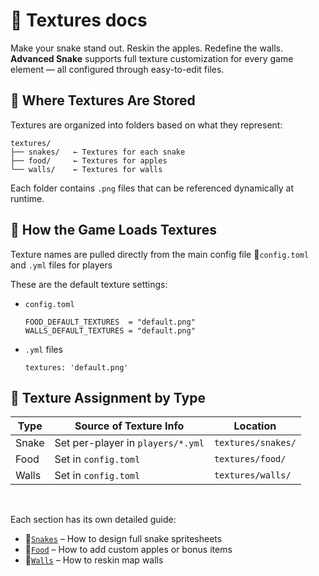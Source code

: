 # 🎨 Textures docs
Make your snake stand out. Reskin the apples. Redefine the walls.
__Advanced Snake__ supports full texture customization for every game element — all configured through easy-to-edit files.

## 📁 Where Textures Are Stored
Textures are organized into folders based on what they represent:
```
textures/
├── snakes/   ← Textures for each snake
├── food/     ← Textures for apples
└── walls/    ← Textures for walls
```
Each folder contains `.png` files that can be referenced dynamically at runtime.

## 🧠 How the Game Loads Textures
Texture names are pulled directly from the main config file 📄`config.toml` and `.yml` files for players

These are the default texture settings:
- `config.toml`
    ```
    FOOD_DEFAULT_TEXTURES  = "default.png"
    WALLS_DEFAULT_TEXTURES = "default.png"
    ```
- `.yml` files
    ```
    textures: 'default.png'
    ```

## 📌 Texture Assignment by Type
| Type | Source of Texture Info | Location |
| ------- | ------- | ------- |
| Snake | Set per-player in `players/*.yml` | `textures/snakes/` |
| Food | Set in `config.toml` | `textures/food/` |
| Walls | Set in `config.toml` | `textures/walls/` |

<br>

Each section has its own detailed guide:
- 🐍[`Snakes`](./snakes.md) – How to design full snake spritesheets
- 🍎[`Food`](./food.md) – How to add custom apples or bonus items
- 🧱[`Walls`](./walls.md) – How to reskin map walls
